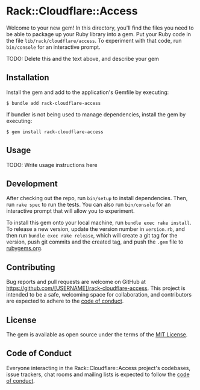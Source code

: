# Rack::Cloudflare::Access

Welcome to your new gem! In this directory, you'll find the files you need to be able to package up your Ruby library into a gem. Put your Ruby code in the file `lib/rack/cloudflare/access`. To experiment with that code, run `bin/console` for an interactive prompt.

TODO: Delete this and the text above, and describe your gem

## Installation

Install the gem and add to the application's Gemfile by executing:

    $ bundle add rack-cloudflare-access

If bundler is not being used to manage dependencies, install the gem by executing:

    $ gem install rack-cloudflare-access

## Usage

TODO: Write usage instructions here

## Development

After checking out the repo, run `bin/setup` to install dependencies. Then, run `rake spec` to run the tests. You can also run `bin/console` for an interactive prompt that will allow you to experiment.

To install this gem onto your local machine, run `bundle exec rake install`. To release a new version, update the version number in `version.rb`, and then run `bundle exec rake release`, which will create a git tag for the version, push git commits and the created tag, and push the `.gem` file to [rubygems.org](https://rubygems.org).

## Contributing

Bug reports and pull requests are welcome on GitHub at https://github.com/[USERNAME]/rack-cloudflare-access. This project is intended to be a safe, welcoming space for collaboration, and contributors are expected to adhere to the [code of conduct](https://github.com/[USERNAME]/rack-cloudflare-access/blob/master/CODE_OF_CONDUCT.md).

## License

The gem is available as open source under the terms of the [MIT License](https://opensource.org/licenses/MIT).

## Code of Conduct

Everyone interacting in the Rack::Cloudflare::Access project's codebases, issue trackers, chat rooms and mailing lists is expected to follow the [code of conduct](https://github.com/[USERNAME]/rack-cloudflare-access/blob/master/CODE_OF_CONDUCT.md).
